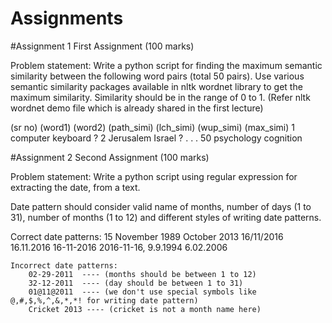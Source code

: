 # Assignments

#Assignment 1
First Assignment (100 marks) 

Problem statement: Write a python script for finding the maximum semantic similarity between the following word pairs (total 50 pairs). Use various semantic similarity packages available in nltk wordnet library to get the maximum similarity. Similarity should be in the range of 0 to 1. (Refer nltk wordnet demo file which is already shared in the first lecture)


(sr no)  (word1)     (word2)         (path_simi) (lch_simi) (wup_simi) (max_simi)
1	computer	keyboard         ?
2	Jerusalem	Israel           ?
.
.
.
50 psychology	cognition


#Assignment 2
Second Assignment (100 marks)

Problem statement: Write a python script using regular expression for extracting the date,  from a text.

Date pattern should consider valid name of months, number of days (1 to 31), number of months (1 to 12) and different styles of writing date patterns.   

Correct date patterns:
        15 November 1989
        October 2013
        16/11/2016
        16.11.2016
        16-11-2016
        2016-11-16,
        9.9.1994
		6.02.2006
    
    Incorrect date patterns:
		02-29-2011  ---- (months should be between 1 to 12)
		32-12-2011  ---- (day should be between 1 to 31)
		01@11@2011  ---- (we don't use special symbols like @,#,$,%,^,&,*,*! for writing date pattern)
		Cricket 2013 ---- (cricket is not a month name here)
